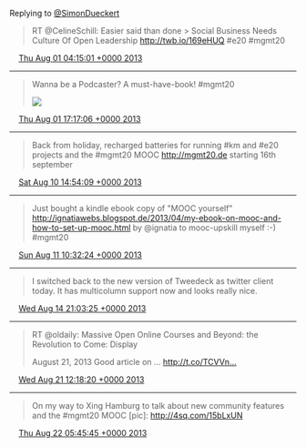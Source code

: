 Replying to [@SimonDueckert](https://twitter.com/CelineSchill/status/362097724826460161)

> RT @CelineSchill: Easier said than done  &gt; Social Business Needs Culture Of Open Leadership http://twb.io/169eHUQ #e20 #mgmt20

<img src="media/tweet.ico" width="12" /> [Thu Aug 01 04:15:01 +0000 2013](https://twitter.com/SimonDueckert/status/362788535813668864)

----

> Wanna be a Podcaster? A must-have-book! #mgmt20 
> 
> ![](http://t.co/NVVxmO6gSG)

<img src="media/tweet.ico" width="12" /> [Thu Aug 01 17:17:06 +0000 2013](https://twitter.com/SimonDueckert/status/362985347442941954)

----

> Back from holiday, recharged batteries for running #km and #e20 projects and the #mgmt20 MOOC http://mgmt20.de starting 16th september

<img src="media/tweet.ico" width="12" /> [Sat Aug 10 14:54:09 +0000 2013](https://twitter.com/SimonDueckert/status/366210868792393728)

----

> Just bought a kindle ebook copy of "MOOC yourself" http://ignatiawebs.blogspot.de/2013/04/my-ebook-on-mooc-and-how-to-set-up-mooc.html by @ignatia to mooc-upskill myself :-) #mgmt20

<img src="media/tweet.ico" width="12" /> [Sun Aug 11 10:32:24 +0000 2013](https://twitter.com/SimonDueckert/status/366507383469518848)

----

> I switched back to the new version of Tweedeck as twitter client today. It has multicolumn support now and looks really nice.

<img src="media/tweet.ico" width="12" /> [Wed Aug 14 21:03:25 +0000 2013](https://twitter.com/SimonDueckert/status/367753348289536001)

----

> RT @oldaily: Massive Open Online Courses and Beyond: the Revolution to Come: Display
> 
> August 21, 2013
> Good article on ... http://t.co/TCVVn…

<img src="media/tweet.ico" width="12" /> [Wed Aug 21 12:18:20 +0000 2013](https://twitter.com/SimonDueckert/status/370157924007424001)

----

> On my way to Xing Hamburg to talk about new community features and the #mgmt20 MOOC [pic]: http://4sq.com/15bLxUN

<img src="media/tweet.ico" width="12" /> [Thu Aug 22 05:45:45 +0000 2013](https://twitter.com/SimonDueckert/status/370421512098304000)